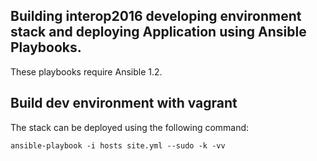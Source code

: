 Building interop2016 developing environment stack and deploying Application using Ansible Playbooks.
-------------------------------------------

These playbooks require Ansible 1.2.

## Build dev environment with vagrant


The stack can be deployed using the following
command:

```
ansible-playbook -i hosts site.yml --sudo -k -vv
```
